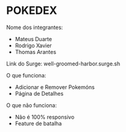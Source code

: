 # POKEDEX

Nome dos integrantes:

- Mateus Duarte
- Rodrigo Xavier
- Thomas Arantes

Link do Surge: well-groomed-harbor.surge.sh

O que funciona:

- Adicionar e Remover Pokemóns
- Página de Detalhes

O que não funciona:

- Não é 100% responsivo
- Feature de batalha
